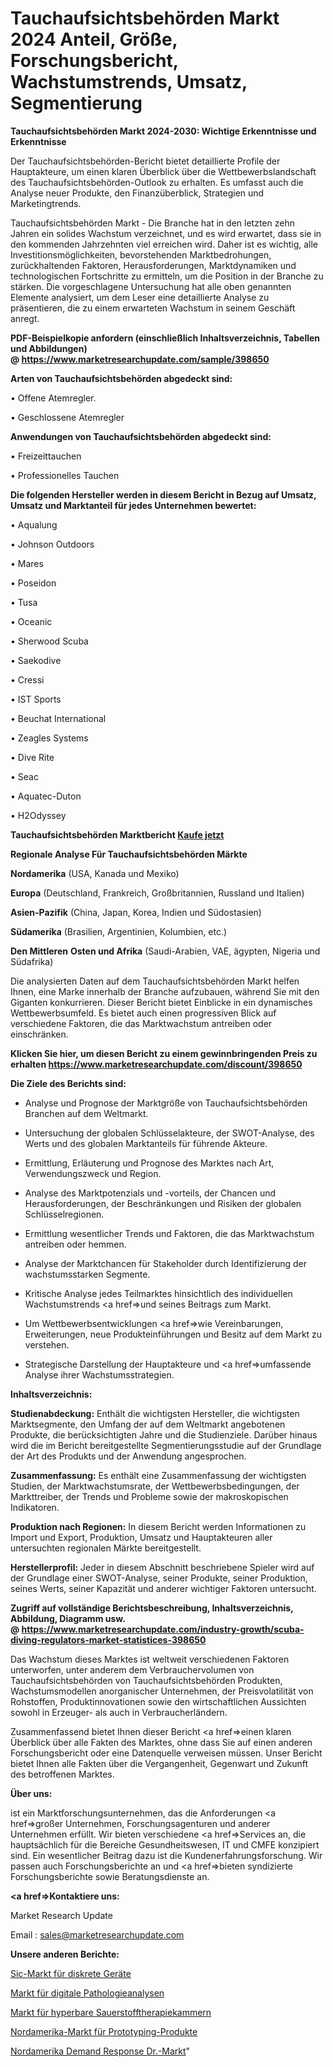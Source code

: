 # Tauchaufsichtsbehörden Markt 2024 Anteil, Größe, Forschungsbericht, Wachstumstrends, Umsatz, Segmentierung

<strong>Tauchaufsichtsbehörden Markt 2024-2030: Wichtige Erkenntnisse und Erkenntnisse</strong>

Der Tauchaufsichtsbehörden-Bericht bietet detaillierte Profile der Hauptakteure, um einen klaren Überblick über die Wettbewerbslandschaft des Tauchaufsichtsbehörden-Outlook zu erhalten. Es umfasst auch die Analyse neuer Produkte, den Finanzüberblick, Strategien und Marketingtrends.

Tauchaufsichtsbehörden Markt - Die Branche hat in den letzten zehn Jahren ein solides Wachstum verzeichnet, und es wird erwartet, dass sie in den kommenden Jahrzehnten viel erreichen wird. Daher ist es wichtig, alle Investitionsmöglichkeiten, bevorstehenden Marktbedrohungen, zurückhaltenden Faktoren, Herausforderungen, Marktdynamiken und technologischen Fortschritte zu ermitteln, um die Position in der Branche zu stärken. Die vorgeschlagene Untersuchung hat alle oben genannten Elemente analysiert, um dem Leser eine detaillierte Analyse zu präsentieren, die zu einem erwarteten Wachstum in seinem Geschäft anregt.

<strong><b>PDF-Beispielkopie anfordern (einschließlich Inhaltsverzeichnis, Tabellen und Abbildungen) @ </b></strong><strong><a href=https://www.marketresearchupdate.com/sample/398650><strong>https://www.marketresearchupdate.com/sample/398650</u></a></strong></strong>

<strong>Arten von Tauchaufsichtsbehörden abgedeckt sind:</strong>

• Offene Atemregler.

• Geschlossene Atemregler

<strong>Anwendungen von Tauchaufsichtsbehörden abgedeckt sind:</strong>

• Freizeittauchen

• Professionelles Tauchen

<strong>Die folgenden Hersteller werden in diesem Bericht in Bezug auf Umsatz, Umsatz und Marktanteil für jedes Unternehmen bewertet:</strong>

• Aqualung

• Johnson Outdoors

• Mares

• Poseidon

• Tusa

• Oceanic

• Sherwood Scuba

• Saekodive

• Cressi

• IST Sports

• Beuchat International

• Zeagles Systems

• Dive Rite

• Seac

• Aquatec-Duton

• H2Odyssey

<strong>Tauchaufsichtsbehörden Marktbericht <a href=https://www.marketresearchupdate.com/buynow/398650>Kaufe jetzt</a></strong>

<strong>Regionale Analyse Für Tauchaufsichtsbehörden Märkte</strong>

<strong>Nordamerika</strong> (USA, Kanada und Mexiko)

<strong>Europa</strong> (Deutschland, Frankreich, Großbritannien, Russland und Italien)

<strong>Asien-Pazifik</strong> (China, Japan, Korea, Indien und Südostasien)

<strong>Südamerika</strong> (Brasilien, Argentinien, Kolumbien, etc.)

<strong>Den Mittleren</strong> <strong>Osten und Afrika</strong> (Saudi-Arabien, VAE, ägypten, Nigeria und Südafrika)

Die analysierten Daten auf dem Tauchaufsichtsbehörden Markt helfen Ihnen, eine Marke innerhalb der Branche aufzubauen, während Sie mit den Giganten konkurrieren. Dieser Bericht bietet Einblicke in ein dynamisches Wettbewerbsumfeld. Es bietet auch einen progressiven Blick auf verschiedene Faktoren, die das Marktwachstum antreiben oder einschränken.

<strong>Klicken Sie hier, um diesen Bericht zu einem gewinnbringenden Preis zu erhalten
</strong><strong><a href=https://www.marketresearchupdate.com/discount/398650>https://www.marketresearchupdate.com/discount/398650</b></u></strong></a>

<strong>Die Ziele des Berichts sind:</strong>

- Analyse und Prognose der Marktgröße von Tauchaufsichtsbehörden Branchen auf dem Weltmarkt.

- Untersuchung der globalen Schlüsselakteure, der SWOT-Analyse, des Werts und des globalen Marktanteils für führende Akteure.

- Ermittlung, Erläuterung und Prognose des Marktes nach Art, Verwendungszweck und Region.

- Analyse des Marktpotenzials und -vorteils, der Chancen und Herausforderungen, der Beschränkungen und Risiken der globalen Schlüsselregionen.

- Ermittlung wesentlicher Trends und Faktoren, die das Marktwachstum antreiben oder hemmen.

- Analyse der Marktchancen für Stakeholder durch Identifizierung der wachstumsstarken Segmente.

- Kritische Analyse jedes Teilmarktes hinsichtlich des individuellen Wachstumstrends <a href=>und</a> seines Beitrags zum Markt.

- Um Wettbewerbsentwicklungen <a href=>wie</a> Vereinbarungen, Erweiterungen, neue Produkteinführungen und Besitz auf dem Markt zu verstehen.

- Strategische Darstellung der Hauptakteure und <a href=>umfas</a>sende Analyse ihrer Wachstumsstrategien.

<strong>Inhaltsverzeichnis:</strong>

<strong>Studienabdeckung:</strong> Enthält die wichtigsten Hersteller, die wichtigsten Marktsegmente, den Umfang der auf dem Weltmarkt angebotenen Produkte, die berücksichtigten Jahre und die Studienziele. Darüber hinaus wird die im Bericht bereitgestellte Segmentierungsstudie auf der Grundlage der Art des Produkts und der Anwendung angesprochen.

<strong>Zusammenfassung:</strong> Es enthält eine Zusammenfassung der wichtigsten Studien, der Marktwachstumsrate, der Wettbewerbsbedingungen, der Markttreiber, der Trends und Probleme sowie der makroskopischen Indikatoren.

<strong>Produktion nach Regionen:</strong> In diesem Bericht werden Informationen zu Import und Export, Produktion, Umsatz und Hauptakteuren aller untersuchten regionalen Märkte bereitgestellt.

<strong>Herstellerprofil:</strong> Jeder in diesem Abschnitt beschriebene Spieler wird auf der Grundlage einer SWOT-Analyse, seiner Produkte, seiner Produktion, seines Werts, seiner Kapazität und anderer wichtiger Faktoren untersucht.

<strong><b>Zugriff auf vollständige Berichtsbeschreibung, Inhaltsverzeichnis, Abbildung, Diagramm usw. @ </b></strong><strong><a href=https://www.marketresearchupdate.com/industry-growth/scuba-diving-regulators-market-statistices-398650>https://www.marketresearchupdate.com/industry-growth/scuba-diving-regulators-market-statistices-398650</a></strong>

Das Wachstum dieses Marktes ist weltweit verschiedenen Faktoren unterworfen, unter anderem dem Verbrauchervolumen von Tauchaufsichtsbehörden von Tauchaufsichtsbehörden Produkten, Wachstumsmodellen anorganischer Unternehmen, der Preisvolatilität von Rohstoffen, Produktinnovationen sowie den wirtschaftlichen Aussichten sowohl in Erzeuger- als auch in Verbraucherländern.

Zusammenfassend bietet Ihnen dieser Bericht <a href=>einen</a> klaren Überblick über alle Fakten des Marktes, ohne dass Sie auf einen anderen Forschungsbericht oder eine Datenquelle verweisen müssen. Unser Bericht bietet Ihnen alle Fakten über die Vergangenheit, Gegenwart und Zukunft des betroffenen Marktes.

<strong>Über uns:</strong>

 ist ein Marktforschungsunternehmen, das die Anforderungen <a href=>großer</a> Unternehmen, Forschungsagenturen und anderer Unternehmen erfüllt. Wir bieten verschiedene <a href=>Services</a> an, die hauptsächlich für die Bereiche Gesundheitswesen, IT und CMFE konzipiert sind. Ein wesentlicher Beitrag dazu ist die Kundenerfahrungsforschung. Wir passen auch Forschungsberichte an und <a href=>bieten</a> syndizierte Forschungsberichte sowie Beratungsdienste an.

<strong><a href=>Kontaktiere uns:</a></strong>

Market Research Update

Email : sales@marketresearchupdate.com

<strong>Unsere anderen Berichte:</strong>

<a href=https://www.linkedin.com/pulse/sic-discrete-device-market-has-huge-demand-worldwide>Sic-Markt für diskrete Geräte</a>

<a href=https://www.linkedin.com/pulse/digital-pathology-analytics-market-sizing-up>Markt für digitale Pathologieanalysen</a>

<a href=https://www.linkedin.com/pulse/hyperbaric-oxygen-therapy-chambers-market-size-1f>Markt für hyperbare Sauerstofftherapiekammern</a>

<a href=https://www.linkedin.com/pulse/north-america-prototyping-products-market-2030-see-huge>Nordamerika-Markt für Prototyping-Produkte</a>

<a href=https://www.linkedin.com/pulse/north-america-demand-response-dr-market-analysis>Nordamerika Demand Response Dr.-Markt</a>"
